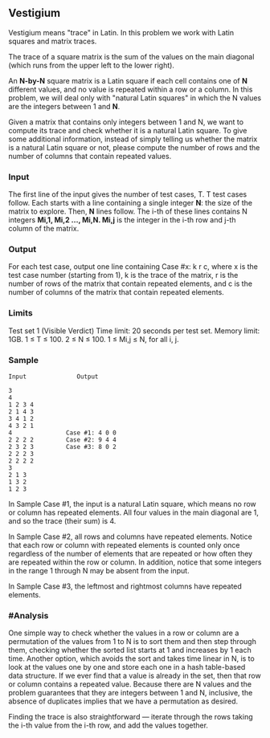 ## Vestigium

Vestigium means "trace" in Latin. In this problem we work with Latin squares and matrix traces.

The trace of a square matrix is the sum of the values on the main diagonal (which runs from the upper left to the lower right).

An **N-by-N** square matrix is a Latin square if each cell contains one of **N** different values, and no value is repeated within a row or a column. In this problem, we will deal only with "natural Latin squares" in which the N values are the integers between 1 and **N**.

Given a matrix that contains only integers between 1 and N, we want to compute its trace and check whether it is a natural Latin square. To give some additional information, instead of simply telling us whether the matrix is a natural Latin square or not, please compute the number of rows and the number of columns that contain repeated values.

### Input

The first line of the input gives the number of test cases, T. T test cases follow. Each starts with a line containing a single integer **N**: the size of the matrix to explore. Then, **N** lines follow. The i-th of these lines contains N integers **Mi,1, Mi,2 ..., Mi,N. Mi,j** is the integer in the i-th row and j-th column of the matrix.

### Output

For each test case, output one line containing Case #x: k r c, where x is the test case number (starting from 1), k is the trace of the matrix, r is the number of rows of the matrix that contain repeated elements, and c is the number of columns of the matrix that contain repeated elements.

### Limits

Test set 1 (Visible Verdict)
Time limit: 20 seconds per test set.
Memory limit: 1GB.
1 ≤ T ≤ 100.
2 ≤ N ≤ 100.
1 ≤ Mi,j ≤ N, for all i, j.

### Sample

```
Input              Output

3
4
1 2 3 4
2 1 4 3
3 4 1 2
4 3 2 1
4               Case #1: 4 0 0
2 2 2 2         Case #2: 9 4 4
2 3 2 3         Case #3: 8 0 2
2 2 2 3
2 2 2 2
3
2 1 3
1 3 2
1 2 3
```

In Sample Case #1, the input is a natural Latin square, which means no row or column has repeated elements. All four values in the main diagonal are 1, and so the trace (their sum) is 4.

In Sample Case #2, all rows and columns have repeated elements. Notice that each row or column with repeated elements is counted only once regardless of the number of elements that are repeated or how often they are repeated within the row or column. In addition, notice that some integers in the range 1 through N may be absent from the input.

In Sample Case #3, the leftmost and rightmost columns have repeated elements.

### #Analysis

One simple way to check whether the values in a row or column are a permutation of the values from 1 to N is to sort them and then step through them, checking whether the sorted list starts at 1 and increases by 1 each time. Another option, which avoids the sort and takes time linear in N, is to look at the values one by one and store each one in a hash table-based data structure. If we ever find that a value is already in the set, then that row or column contains a repeated value. Because there are N values and the problem guarantees that they are integers between 1 and N, inclusive, the absence of duplicates implies that we have a permutation as desired.

Finding the trace is also straightforward — iterate through the rows taking the i-th value from the i-th row, and add the values together.
